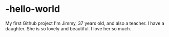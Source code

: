 # -hello-world
My first Github project
I'm Jimmy, 37 years old, and also a teacher. 
I have a daughter. 
She is so lovely and beautiful.
I love her so much.
